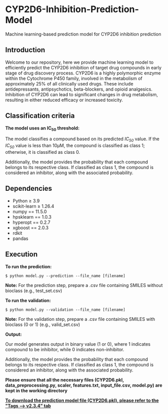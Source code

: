 # CYP2D6-Inhibition-Prediction-Model
Machine learning-based prediction model for CYP2D6 inhibition prediction

## Introduction ## 

Welcome to our repository, here we provide machine learning model to efficiently predict the CYP2D6 inhibition of target drug compounds in early stage of drug discovery process. CYP2D6 is a highly polymorphic enzyme within the Cytochrome P450 family, involved in the metabolism of approximately 25% of all clinically used drugs. These include antidepressants, antipsychotics, beta-blockers, and opioid analgesics. Inhibition of CYP2D6 can lead to significant changes in drug metabolism, resulting in either reduced efficacy or increased toxicity. 

## Classification criteria ##

**The model uses an IC<sub>50</sub> threshold:**

The model classifies a compound based on its predicted <em>IC<sub>50</sub></em> value. If the <em>IC<sub>50</sub></em> value is less than 10μM, the compound is classified as class 1; otherwise, it is classified as class 0. 

Additionally, the model provides the probability that each compound belongs to its respective class. If classified as class 1, the compound is considered an inhibitor, along with the associated probability.

## Dependencies ##

- Python ≥ 3.9
- scikit-learn ≥ 1.26.4
- numpy == 11.5.0
- hpsklearn == 1.0.3
- hyperopt == 0.2.7
- xgboost == 2.0.3
- rdkit
- pandas

## Execution ##
**To run the prediction:**

```
$ python model.py --prediction --file_name [filename] 
```
<strong>Note:</strong> For the prediction step, prepare a .csv file containing SMILES without bioclass (e.g., test_set.csv)

**To run the validation:**

```
$ python model.py --validation --file_name [filename] 
```
<strong>Note:</strong> For the validation step, prepare a .csv file containing SMILES with bioclass (0 or 1) (e.g., valid_set.csv)

**Output:**

Our model generates output in binary value (1 or 0), where 1 indicates compound to be inhibitor, while 0 indicates non-inhibitor.

Additionally, the model provides the probability that each compound belongs to its respective class. If classified as class 1, the compound is considered an inhibitor, along with the associated probability.
 
**Please ensure that all the necessary files (CYP2D6.pkl, data_preprocessing.py, scaler, features.txt, input_file.csv, model.py) are kept in the working directory**

**<ins>To download the prediction model file (CYP2D6.pkl), please refer to the "Tags --> v2.3.4" tab</ins>**
